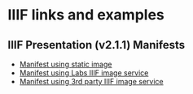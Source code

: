 # IIIF links and examples

## IIIF Presentation (v2.1.1) Manifests

- [Manifest using static image](https://jstor-labs.github.io/iiif/manifests/Ginevra_de_Benci-static.json)
- [Manifest using Labs IIIF image service](https://jstor-labs.github.io/iiif/manifests/Ginevra_de_Benci-labs.json)
- [Manifest using 3rd party IIIF image service](https://jstor-labs.github.io/iiif/manifests/Ginevra_de_Benci-iiifhosting.json)
